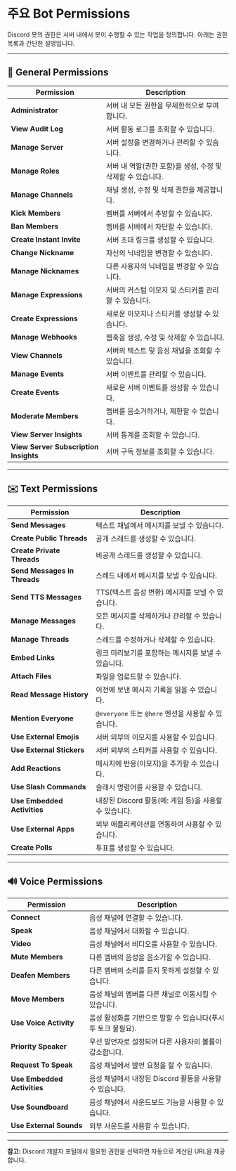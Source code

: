 # 주요 Bot Permissions

Discord 봇의 권한은 서버 내에서 봇이 수행할 수 있는 작업을 정의합니다. 아래는 권한 목록과 간단한 설명입니다.

---

## 📜 General Permissions

| **Permission**                  | **Description**                                                                                     |
|----------------------------------|-----------------------------------------------------------------------------------------------------|
| **Administrator**               | 서버 내 모든 권한을 무제한적으로 부여합니다.                                                        |
| **View Audit Log**              | 서버 활동 로그를 조회할 수 있습니다.                                                                |
| **Manage Server**               | 서버 설정을 변경하거나 관리할 수 있습니다.                                                          |
| **Manage Roles**                | 서버 내 역할(권한 포함)을 생성, 수정 및 삭제할 수 있습니다.                                           |
| **Manage Channels**             | 채널 생성, 수정 및 삭제 권한을 제공합니다.                                                          |
| **Kick Members**                | 멤버를 서버에서 추방할 수 있습니다.                                                                 |
| **Ban Members**                 | 멤버를 서버에서 차단할 수 있습니다.                                                                 |
| **Create Instant Invite**       | 서버 초대 링크를 생성할 수 있습니다.                                                                |
| **Change Nickname**             | 자신의 닉네임을 변경할 수 있습니다.                                                                 |
| **Manage Nicknames**            | 다른 사용자의 닉네임을 변경할 수 있습니다.                                                          |
| **Manage Expressions**          | 서버의 커스텀 이모지 및 스티커를 관리할 수 있습니다.                                                |
| **Create Expressions**          | 새로운 이모지나 스티커를 생성할 수 있습니다.                                                        |
| **Manage Webhooks**             | 웹훅을 생성, 수정 및 삭제할 수 있습니다.                                                            |
| **View Channels**               | 서버의 텍스트 및 음성 채널을 조회할 수 있습니다.                                                    |
| **Manage Events**               | 서버 이벤트를 관리할 수 있습니다.                                                                   |
| **Create Events**               | 새로운 서버 이벤트를 생성할 수 있습니다.                                                            |
| **Moderate Members**            | 멤버를 음소거하거나, 제한할 수 있습니다.                                                            |
| **View Server Insights**        | 서버 통계를 조회할 수 있습니다.                                                                    |
| **View Server Subscription Insights** | 서버 구독 정보를 조회할 수 있습니다.                                                              |

---

## ✉️ Text Permissions

| **Permission**                  | **Description**                                                                                     |
|----------------------------------|-----------------------------------------------------------------------------------------------------|
| **Send Messages**               | 텍스트 채널에서 메시지를 보낼 수 있습니다.                                                           |
| **Create Public Threads**       | 공개 스레드를 생성할 수 있습니다.                                                                   |
| **Create Private Threads**      | 비공개 스레드를 생성할 수 있습니다.                                                                 |
| **Send Messages in Threads**    | 스레드 내에서 메시지를 보낼 수 있습니다.                                                             |
| **Send TTS Messages**           | TTS(텍스트 음성 변환) 메시지를 보낼 수 있습니다.                                                     |
| **Manage Messages**             | 모든 메시지를 삭제하거나 관리할 수 있습니다.                                                        |
| **Manage Threads**              | 스레드를 수정하거나 삭제할 수 있습니다.                                                             |
| **Embed Links**                 | 링크 미리보기를 포함하는 메시지를 보낼 수 있습니다.                                                  |
| **Attach Files**                | 파일을 업로드할 수 있습니다.                                                                        |
| **Read Message History**        | 이전에 보낸 메시지 기록을 읽을 수 있습니다.                                                         |
| **Mention Everyone**            | `@everyone` 또는 `@here` 멘션을 사용할 수 있습니다.                                                 |
| **Use External Emojis**         | 서버 외부의 이모지를 사용할 수 있습니다.                                                            |
| **Use External Stickers**       | 서버 외부의 스티커를 사용할 수 있습니다.                                                            |
| **Add Reactions**               | 메시지에 반응(이모지)을 추가할 수 있습니다.                                                        |
| **Use Slash Commands**          | 슬래시 명령어를 사용할 수 있습니다.                                                                |
| **Use Embedded Activities**     | 내장된 Discord 활동(예: 게임 등)을 사용할 수 있습니다.                                              |
| **Use External Apps**           | 외부 애플리케이션을 연동하여 사용할 수 있습니다.                                                    |
| **Create Polls**                | 투표를 생성할 수 있습니다.                                                                          |

---

## 🔊 Voice Permissions

| **Permission**                  | **Description**                                                                                     |
|----------------------------------|-----------------------------------------------------------------------------------------------------|
| **Connect**                     | 음성 채널에 연결할 수 있습니다.                                                                     |
| **Speak**                       | 음성 채널에서 대화할 수 있습니다.                                                                   |
| **Video**                       | 음성 채널에서 비디오를 사용할 수 있습니다.                                                         |
| **Mute Members**                | 다른 멤버의 음성을 음소거할 수 있습니다.                                                            |
| **Deafen Members**              | 다른 멤버의 소리를 듣지 못하게 설정할 수 있습니다.                                                  |
| **Move Members**                | 음성 채널의 멤버를 다른 채널로 이동시킬 수 있습니다.                                                |
| **Use Voice Activity**          | 음성 활성화를 기반으로 말할 수 있습니다(푸시 투 토크 불필요).                                       |
| **Priority Speaker**            | 우선 발언자로 설정되어 다른 사용자의 볼륨이 감소합니다.                                              |
| **Request To Speak**            | 음성 채널에서 발언 요청을 할 수 있습니다.                                                           |
| **Use Embedded Activities**     | 음성 채널에서 내장된 Discord 활동을 사용할 수 있습니다.                                             |
| **Use Soundboard**              | 음성 채널에서 사운드보드 기능을 사용할 수 있습니다.                                                 |
| **Use External Sounds**         | 외부 사운드를 사용할 수 있습니다.                                                                   |

---

**참고:** Discord 개발자 포털에서 필요한 권한을 선택하면 자동으로 계산된 URL을 제공합니다.

